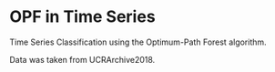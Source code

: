 # OPF in Time Series

Time Series Classification using the Optimum-Path Forest algorithm.

Data was taken from UCRArchive2018.
